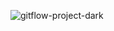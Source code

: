 ![gitflow-project-dark](https://github.com/j-renevier/gitflow/assets/168714387/aa4773a4-35d7-44cc-979a-a9b7cf95e8f4)
